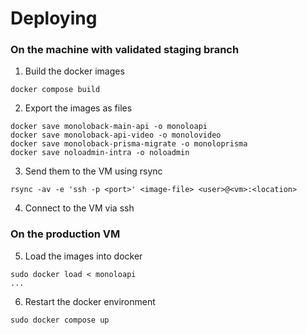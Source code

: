 # Deploying

### On the machine with validated staging branch

1. Build the docker images

```
docker compose build
```

2. Export the images as files

```
docker save monoloback-main-api -o monoloapi
docker save monoloback-api-video -o monolovideo
docker save monoloback-prisma-migrate -o monoloprisma
docker save noloadmin-intra -o noloadmin
```

3. Send them to the VM using rsync

```
rsync -av -e 'ssh -p <port>' <image-file> <user>@<vm>:<location>
```

4. Connect to the VM via ssh

### On the production VM

5. Load the images into docker

```
sudo docker load < monoloapi
...
```

6. Restart the docker environment

```
sudo docker compose up
```
